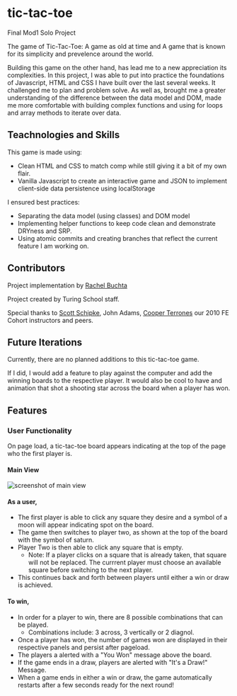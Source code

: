 # tic-tac-toe
Final Mod1 Solo Project

The game of Tic-Tac-Toe: A game as old at time and A game that is known for its simplicity and prevelence around the world.

Building this game on the other hand, has lead me to a new appreciation its complexities. In this project, I was able to put into practice the foundations of Javascript, HTML and CSS I have built over the last several weeks. It challenged me to plan and problem solve. As well as, brought me a greater understanding of the difference between the data model and DOM, made me more comfortable with building complex functions and using for loops and array methods to iterate over data.


## Teachnologies and Skills

This game is made using:
  * Clean HTML and CSS to match comp while still giving it a bit of my own flair.
  * Vanilla Javascript to create an interactive game and JSON to implement client-side data persistence using localStorage

I ensured best practices:

  * Separating the data model (using classes) and DOM model
  * Implementing helper functions to keep code clean and demonstrate DRYness and SRP.
  * Using atomic commits and creating branches that reflect the current feature I am working on.
  
 ## Contributors
 
 Project implementation by [Rachel Buchta](https://github.com/rachelbuchta)
 
 Project created by Turing School staff.
 
 Special thanks to [Scott Schipke](https://github.com/sschipke), John Adams, [Cooper Terrones](https://github.com/coopterrones) our 2010 FE Cohort instructors and peers.
 
 ## Future Iterations
 
 Currently, there are no planned additions to this tic-tac-toe game.
 
 If I did, I would add a feature to play against the computer and add the winning boards to the respective player. It would also be cool to have and animation    that shot a shooting star across the board when a player has won.
 
 ## Features
 
 ### User Functionality
 
 On page load, a tic-tac-toe board appears indicating at the top of the page who the first player is.
 #### Main View
![screenshot of main view](file:///var/folders/tq/prx9p52d6cdghtv719tks2yr0000gn/T/TemporaryItems/(A%20Document%20Being%20Saved%20By%20screencaptureui%206)/Screen%20Shot%202020-11-10%20at%207.58.42%20PM.png)
 
 #### As a user,
 
  * The first player is able to click any square they desire and a symbol of a moon will appear indicating spot on the board.
  * The game then switches to player two, as shown at the top of the board with the symbol of saturn.
  * Player Two is then able to click any square that is empty.
    * Note: If a player clicks on a square that is already taken, that square will not be replaced. The currrent player must choose an available square before         switching to the next player.
  * This continues back and forth between players until either a win or draw is achieved.
  
#### To win,

   * In order for a player to win, there are 8 possible combinations that can be played. 
     * Combinations include: 3 across, 3 vertically or 2 diagnol.
   * Once a player has won, the number of games won are displayed in their respective panels and persist after pageload.
   * The players a alerted with a "You Won" message above the board.
   * If the game ends in a draw, players are alerted with "It's a Draw!" Message.
   * When a game ends in either a win or draw, the game automatically restarts after a few seconds ready for the next round!
